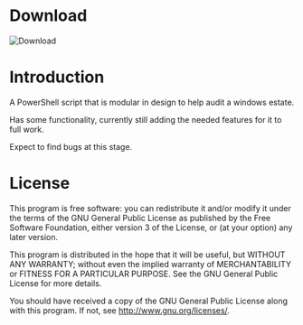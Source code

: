 # Download

![Download](https://img.shields.io/badge/Not%20Yet%20Released-v0.0-red.svg "Not Yet Released")

# Introduction

A PowerShell script that is modular in design to help audit a windows estate.

Has some functionality, currently still adding the needed features for it to full work.

Expect to find bugs at this stage.

# License

This program is free software: you can redistribute it and/or modify
it under the terms of the GNU General Public License as published by
the Free Software Foundation, either version 3 of the License, or
(at your option) any later version.

This program is distributed in the hope that it will be useful,
but WITHOUT ANY WARRANTY; without even the implied warranty of
MERCHANTABILITY or FITNESS FOR A PARTICULAR PURPOSE.  See the
GNU General Public License for more details.

You should have received a copy of the GNU General Public License
along with this program.  If not, see http://www.gnu.org/licenses/.
